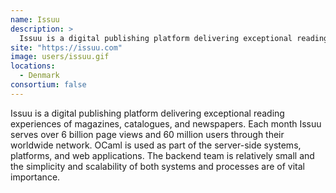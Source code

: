 ```yaml
---
name: Issuu
description: > 
  Issuu is a digital publishing platform delivering exceptional reading experiences of magazines, catalogues, and newspapers
site: "https://issuu.com"
image: users/issuu.gif
locations: 
  - Denmark
consortium: false
---
```


Issuu is a digital publishing platform delivering exceptional reading experiences of magazines, catalogues, and newspapers. Each month Issuu serves over 6 billion page views and 60 million users through their worldwide network. OCaml is used as part of the server-side systems, platforms, and web applications. The backend team is relatively small and the simplicity and scalability of both systems and processes are of vital importance.
